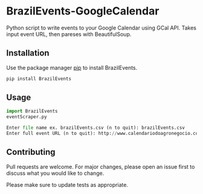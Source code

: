 # BrazilEvents-GoogleCalendar
Python script to write events to your Google Calendar using GCal API. Takes input event URL, then pareses with BeautifulSoup.


## Installation

Use the package manager [pip](https://pip.pypa.io/en/stable/) to install BrazilEvents.

```bash
pip install BrazilEvents
```

## Usage

```python
import BrazilEvents
eventScraper.py

Enter file name ex. brazilEvents.csv (n to quit): brazilEvents.csv
Enter full event URL (n to quit): http://www.calendariodoagronegocio.com.br/Evento/visualizar/portugues/3226

```

## Contributing
Pull requests are welcome. For major changes, please open an issue first to discuss what you would like to change.

Please make sure to update tests as appropriate.

